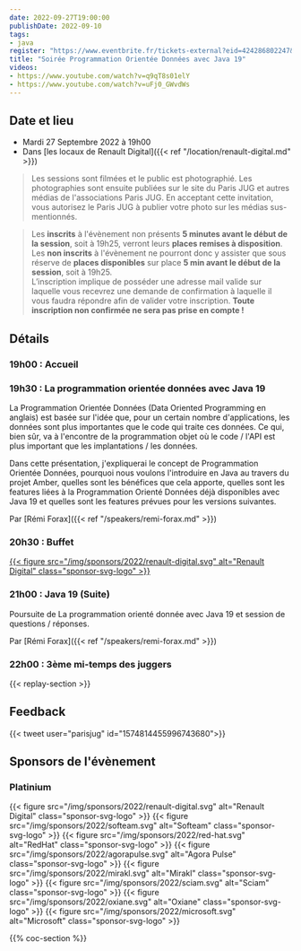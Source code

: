 ```yaml
---
date: 2022-09-27T19:00:00
publishDate: 2022-09-10
tags:
- java
register: "https://www.eventbrite.fr/tickets-external?eid=424286802247&ref=etckt"
title: "Soirée Programmation Orientée Données avec Java 19" 
videos:
- https://www.youtube.com/watch?v=q9qT8s01elY
- https://www.youtube.com/watch?v=uFj0_GWvdWs
---
```


## Date et lieu

* Mardi 27 Septembre 2022 à 19h00
* Dans [les locaux de Renault Digital]({{< ref "/location/renault-digital.md" >}})

> Les sessions sont filmées et le public est photographié. Les photographies sont ensuite publiées sur le site du Paris JUG et autres médias de l'associations Paris JUG. En acceptant cette invitation, vous autorisez le Paris JUG à publier votre photo sur les médias sus-mentionnés.

> Les **inscrits** à l'évènement non présents **5 minutes avant le début de la session**, soit à 19h25, verront leurs **places remises à disposition**.  
Les **non inscrits** à l'évènement ne pourront donc y assister que sous réserve de **places disponibles** sur place **5 min avant le début de la session**, soit à 19h25.  
L’inscription implique de posséder une adresse mail valide sur laquelle vous recevrez une demande de confirmation à laquelle il vous faudra répondre afin de valider votre inscription.
**Toute inscription non confirmée ne sera pas prise en compte !**

## Détails

### 19h00 : Accueil

### 19h30 : La programmation orientée données avec Java 19

La Programmation Orientée Données (Data Oriented Programming en anglais) est basée sur l'idée que, pour un certain nombre d'applications, les données sont plus importantes que le code qui traite ces données.
Ce qui, bien sûr, va à l'encontre de la programmation objet où le code / l'API est plus important que les implantations / les données.

Dans cette présentation, j'expliquerai le concept de Programmation Orientée Données, pourquoi nous voulons l'introduire en Java au travers du projet Amber, quelles sont les bénéfices que cela apporte, quelles sont les features liées à la Programmation Orienté Données déjà disponibles avec Java 19 et quelles sont les features prévues pour les versions suivantes.

Par [Rémi Forax]({{< ref "/speakers/remi-forax.md" >}})

### 20h30 : Buffet

[{{< figure src="/img/sponsors/2022/renault-digital.svg" alt="Renault Digital" class="sponsor-svg-logo" >}}](https://www.renaultgroup.com/talents/nos-metiers/digital/)

### 21h00 : Java 19 (Suite)

Poursuite de La programmation orienté donnée avec Java 19 et session de questions / réponses. 

Par [Rémi Forax]({{< ref "/speakers/remi-forax.md" >}})

### 22h00 : 3ème mi-temps des juggers

{{< replay-section >}}

## Feedback

{{< tweet user="parisjug" id="1574814455996743680">}}

## Sponsors de l'évènement

### Platinium

{{< figure src="/img/sponsors/2022/renault-digital.svg" alt="Renault Digital" class="sponsor-svg-logo" >}}
{{< figure src="/img/sponsors/2022/softeam.svg" alt="Softeam" class="sponsor-svg-logo" >}}
{{< figure src="/img/sponsors/2022/red-hat.svg" alt="RedHat" class="sponsor-svg-logo" >}}
{{< figure src="/img/sponsors/2022/agorapulse.svg" alt="Agora Pulse" class="sponsor-svg-logo" >}}
{{< figure src="/img/sponsors/2022/mirakl.svg" alt="Mirakl" class="sponsor-svg-logo" >}}
{{< figure src="/img/sponsors/2022/sciam.svg" alt="Sciam" class="sponsor-svg-logo" >}}
{{< figure src="/img/sponsors/2022/oxiane.svg" alt="Oxiane" class="sponsor-svg-logo" >}}
{{< figure src="/img/sponsors/2022/microsoft.svg" alt="Microsoft" class="sponsor-svg-logo" >}}

{{% coc-section %}}
